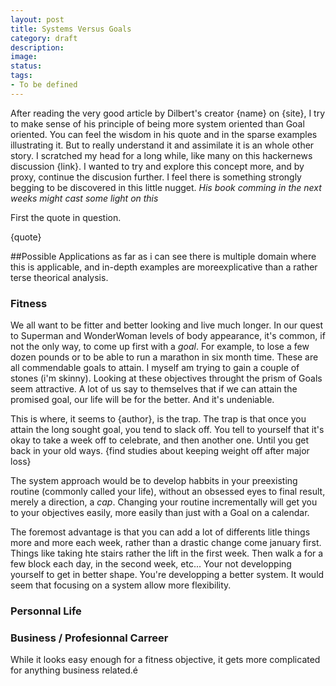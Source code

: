 ```yaml
---
layout: post
title: Systems Versus Goals
category: draft
description: 
image: 
status:
tags:
- To be defined
---
```


After reading the very good article by Dilbert's creator {name} on {site}, I try to make sense of his principle
of being more system oriented than Goal oriented. You can feel the wisdom in his quote and in the sparse examples illustrating it. But to really understand it and assimilate it is an whole other story. I scratched my head for a long while, like many on this hackernews discussion {link}. I wanted to try and explore this concept more, and by
proxy, continue the discusion further. I feel there is something strongly begging to be discovered in this little nugget. _His book comming in the next weeks might cast some light on this_

First the quote in question.

{quote}

##Possible Applications
as far as i can see there is multiple domain where this is applicable, and in-depth examples are moreexplicative
than a rather terse theorical analysis.

### Fitness
We all want to be fitter and better looking and live much longer. In our quest to Superman and WonderWoman levels of body appearance, it's common, if not the only way, to come up first with a _goal_. For example, to lose a few dozen pounds or to be able to run a marathon in six month time.
These are all commendable goals to attain. I myself am trying to gain a couple of stones (i'm skinny). Looking at these objectives throught the prism of Goals seem attractive. A lot of us say to themselves that if we can attain the promised goal, our life will be for the better. And it's undeniable.

This is where, it seems to {author}, is the trap. The trap is that once you attain the long sought goal, you tend to slack off. You tell to yourself that it's okay to take a week off to celebrate, and then another one. Until you get back in your old ways.
{find studies about keeping weight off after major loss}

The system approach would be to develop habbits in your preexisting routine (commonly called your life), without an obsessed eyes to final result, merely a direction, a _cap_. Changing your routine incrementally will get you to your objectives easily, more easily than just with a Goal on a calendar.

The foremost advantage is that you can add a lot of differents litle things more and more each week, rather than a drastic change come january first. Things like taking hte stairs rather the lift in the first week. Then walk a for a few block each day, in the second week, etc... Your not developping yourself to get in better shape. You're developping a better system. It would seem that focusing on a system allow more flexibility.

### Personnal Life
### Business / Profesionnal Carreer

While it looks easy enough for a fitness objective, it gets more complicated for anything business related.é

